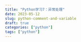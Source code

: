 ```yaml
---
title: "Python学习7：异常处理"
date: 2023-05-12
slug: python-comment-and-variable
draft: true
categories: ["python"]
tags: ["python"]
---
```

